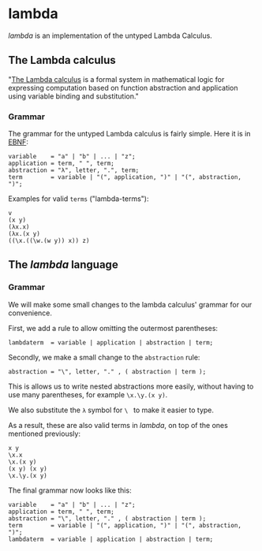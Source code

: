 # lambda
_lambda_ is an implementation of the untyped Lambda Calculus.

## The Lambda calculus

"[The Lambda calculus](https://en.wikipedia.org/wiki/Lambda_calculus) is a formal system in mathematical logic for 
expressing computation based on function abstraction and application using variable binding and substitution."

### Grammar

The grammar for the untyped Lambda calculus is fairly simple. Here it is in [EBNF](https://en.wikipedia.org/wiki/Extended_Backus–Naur_form):
```
variable    = "a" | "b" | ... | "z";
application = term, " ", term;
abstraction = "λ", letter, ".", term;
term        = variable | "(", application, ")" | "(", abstraction, ")";
``` 

Examples for valid `terms` ("lambda-terms"):

```
v
(x y)
(λx.x)
(λx.(x y)
((\x.((\w.(w y)) x)) z)
```

## The _lambda_ language
### Grammar
We will make some small changes to the lambda calculus' grammar for our convenience.

First, we add a rule to allow omitting the outermost parentheses:
```
lambdaterm  = variable | application | abstraction | term;
```

Secondly, we make a small change to the `abstraction` rule:
```
abstraction = "\", letter, "." , ( abstraction | term );
```
This is allows us to write nested abstractions more easily, without having to use many parentheses, for example `\x.\y.(x y)`.

We also substitute the `λ` symbol for `\ ` to make it easier to type.

As a result, these are also valid terms in _lambda_, on top of the ones mentioned previously:

```
x y
\x.x
\x.(x y)
(x y) (x y)
\x.\y.(x y)
```

The final grammar now looks like this:

```
variable    = "a" | "b" | ... | "z";
application = term, " ", term;
abstraction = "\", letter, "." , ( abstraction | term );
term        = variable | "(", application, ")" | "(", abstraction, ")";
lambdaterm  = variable | application | abstraction | term;
```
